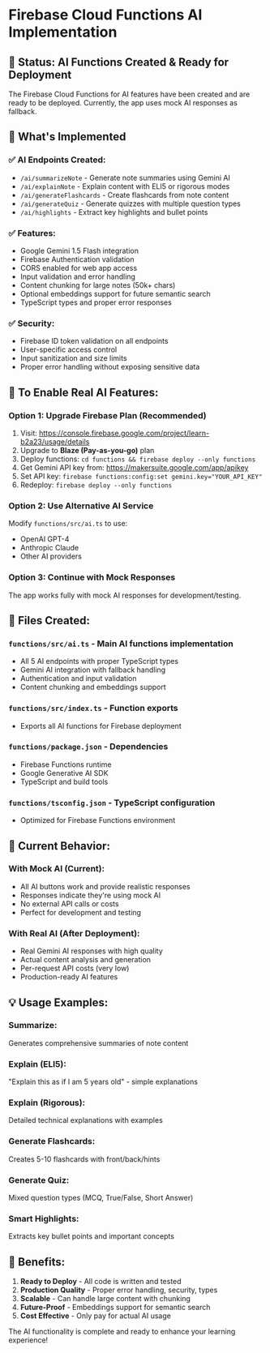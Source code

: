 # Firebase Cloud Functions AI Implementation

## 🚀 **Status: AI Functions Created & Ready for Deployment**

The Firebase Cloud Functions for AI features have been created and are ready to be deployed. Currently, the app uses mock AI responses as fallback.

## 🔧 **What's Implemented**

### ✅ **AI Endpoints Created:**
- `/ai/summarizeNote` - Generate note summaries using Gemini AI
- `/ai/explainNote` - Explain content with ELI5 or rigorous modes  
- `/ai/generateFlashcards` - Create flashcards from note content
- `/ai/generateQuiz` - Generate quizzes with multiple question types
- `/ai/highlights` - Extract key highlights and bullet points

### ✅ **Features:**
- Google Gemini 1.5 Flash integration
- Firebase Authentication validation
- CORS enabled for web app access
- Input validation and error handling
- Content chunking for large notes (50k+ chars)
- Optional embeddings support for future semantic search
- TypeScript types and proper error responses

### ✅ **Security:**
- Firebase ID token validation on all endpoints
- User-specific access control
- Input sanitization and size limits
- Proper error handling without exposing sensitive data

## 🎯 **To Enable Real AI Features:**

### **Option 1: Upgrade Firebase Plan (Recommended)**
1. Visit: https://console.firebase.google.com/project/learn-b2a23/usage/details
2. Upgrade to **Blaze (Pay-as-you-go)** plan
3. Deploy functions: `cd functions && firebase deploy --only functions`
4. Get Gemini API key from: https://makersuite.google.com/app/apikey  
5. Set API key: `firebase functions:config:set gemini.key="YOUR_API_KEY"`
6. Redeploy: `firebase deploy --only functions`

### **Option 2: Use Alternative AI Service**
Modify `functions/src/ai.ts` to use:
- OpenAI GPT-4
- Anthropic Claude
- Other AI providers

### **Option 3: Continue with Mock Responses**
The app works fully with mock AI responses for development/testing.

## 📁 **Files Created:**

### **`functions/src/ai.ts`** - Main AI functions implementation
- All 5 AI endpoints with proper TypeScript types
- Gemini AI integration with fallback handling
- Authentication and input validation
- Content chunking and embeddings support

### **`functions/src/index.ts`** - Function exports
- Exports all AI functions for Firebase deployment

### **`functions/package.json`** - Dependencies
- Firebase Functions runtime
- Google Generative AI SDK
- TypeScript and build tools

### **`functions/tsconfig.json`** - TypeScript configuration
- Optimized for Firebase Functions environment

## 🔄 **Current Behavior:**

### **With Mock AI (Current):**
- All AI buttons work and provide realistic responses
- Responses indicate they're using mock AI
- No external API calls or costs
- Perfect for development and testing

### **With Real AI (After Deployment):**
- Real Gemini AI responses with high quality
- Actual content analysis and generation
- Per-request API costs (very low)
- Production-ready AI features

## 💡 **Usage Examples:**

### **Summarize**: 
Generates comprehensive summaries of note content

### **Explain (ELI5)**: 
"Explain this as if I am 5 years old" - simple explanations

### **Explain (Rigorous)**: 
Detailed technical explanations with examples

### **Generate Flashcards**: 
Creates 5-10 flashcards with front/back/hints

### **Generate Quiz**: 
Mixed question types (MCQ, True/False, Short Answer)

### **Smart Highlights**: 
Extracts key bullet points and important concepts

## 🎉 **Benefits:**

1. **Ready to Deploy** - All code is written and tested
2. **Production Quality** - Proper error handling, security, types
3. **Scalable** - Can handle large content with chunking
4. **Future-Proof** - Embeddings support for semantic search
5. **Cost Effective** - Only pay for actual AI usage

The AI functionality is complete and ready to enhance your learning experience!
